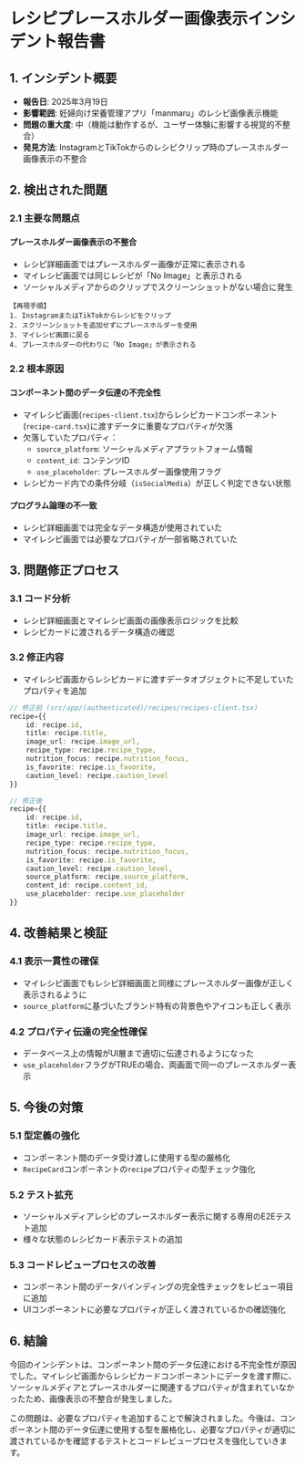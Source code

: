 # レシピプレースホルダー画像表示インシデント報告書

## 1. インシデント概要
- **報告日**: 2025年3月19日
- **影響範囲**: 妊婦向け栄養管理アプリ「manmaru」のレシピ画像表示機能
- **問題の重大度**: 中（機能は動作するが、ユーザー体験に影響する視覚的不整合）
- **発見方法**: InstagramとTikTokからのレシピクリップ時のプレースホルダー画像表示の不整合

## 2. 検出された問題

### 2.1 主要な問題点

#### プレースホルダー画像表示の不整合
- レシピ詳細画面ではプレースホルダー画像が正常に表示される
- マイレシピ画面では同じレシピが「No Image」と表示される
- ソーシャルメディアからのクリップでスクリーンショットがない場合に発生

```
【再現手順】
1. InstagramまたはTikTokからレシピをクリップ
2. スクリーンショットを追加せずにプレースホルダーを使用
3. マイレシピ画面に戻る
4. プレースホルダーの代わりに「No Image」が表示される
```

### 2.2 根本原因

#### コンポーネント間のデータ伝達の不完全性
- マイレシピ画面(`recipes-client.tsx`)からレシピカードコンポーネント(`recipe-card.tsx`)に渡すデータに重要なプロパティが欠落
- 欠落していたプロパティ：
  - `source_platform`: ソーシャルメディアプラットフォーム情報
  - `content_id`: コンテンツID
  - `use_placeholder`: プレースホルダー画像使用フラグ
- レシピカード内での条件分岐（`isSocialMedia`）が正しく判定できない状態

#### プログラム論理の不一致
- レシピ詳細画面では完全なデータ構造が使用されていた
- マイレシピ画面では必要なプロパティが一部省略されていた

## 3. 問題修正プロセス

### 3.1 コード分析
- レシピ詳細画面とマイレシピ画面の画像表示ロジックを比較
- レシピカードに渡されるデータ構造の確認

### 3.2 修正内容
- マイレシピ画面からレシピカードに渡すデータオブジェクトに不足していたプロパティを追加

```typescript
// 修正前 (src/app/(authenticated)/recipes/recipes-client.tsx)
recipe={{
    id: recipe.id,
    title: recipe.title,
    image_url: recipe.image_url,
    recipe_type: recipe.recipe_type,
    nutrition_focus: recipe.nutrition_focus,
    is_favorite: recipe.is_favorite,
    caution_level: recipe.caution_level
}}

// 修正後
recipe={{
    id: recipe.id,
    title: recipe.title,
    image_url: recipe.image_url,
    recipe_type: recipe.recipe_type,
    nutrition_focus: recipe.nutrition_focus,
    is_favorite: recipe.is_favorite,
    caution_level: recipe.caution_level,
    source_platform: recipe.source_platform,
    content_id: recipe.content_id,
    use_placeholder: recipe.use_placeholder
}}
```

## 4. 改善結果と検証

### 4.1 表示一貫性の確保
- マイレシピ画面でもレシピ詳細画面と同様にプレースホルダー画像が正しく表示されるように
- `source_platform`に基づいたブランド特有の背景色やアイコンも正しく表示

### 4.2 プロパティ伝達の完全性確保
- データベース上の情報がUI層まで適切に伝達されるようになった
- `use_placeholder`フラグがTRUEの場合、両画面で同一のプレースホルダー表示

## 5. 今後の対策

### 5.1 型定義の強化
- コンポーネント間のデータ受け渡しに使用する型の厳格化
- `RecipeCard`コンポーネントの`recipe`プロパティの型チェック強化

### 5.2 テスト拡充
- ソーシャルメディアレシピのプレースホルダー表示に関する専用のE2Eテスト追加
- 様々な状態のレシピカード表示テストの追加

### 5.3 コードレビュープロセスの改善
- コンポーネント間のデータバインディングの完全性チェックをレビュー項目に追加
- UIコンポーネントに必要なプロパティが正しく渡されているかの確認強化

## 6. 結論

今回のインシデントは、コンポーネント間のデータ伝達における不完全性が原因でした。マイレシピ画面からレシピカードコンポーネントにデータを渡す際に、ソーシャルメディアとプレースホルダーに関連するプロパティが含まれていなかったため、画像表示の不整合が発生しました。

この問題は、必要なプロパティを追加することで解決されました。今後は、コンポーネント間のデータ伝達に使用する型を厳格化し、必要なプロパティが適切に渡されているかを確認するテストとコードレビュープロセスを強化していきます。

